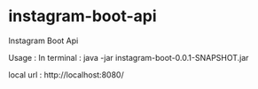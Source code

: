 # instagram-boot-api
Instagram Boot Api

Usage :
  In terminal :
    java -jar instagram-boot-0.0.1-SNAPSHOT.jar

local url : http://localhost:8080/


